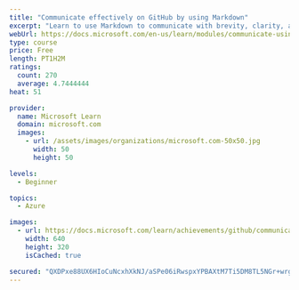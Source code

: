 ```yaml
---
title: "Communicate effectively on GitHub by using Markdown"
excerpt: "Learn to use Markdown to communicate with brevity, clarity, and expression."
webUrl: https://docs.microsoft.com/en-us/learn/modules/communicate-using-markdown/
type: course
price: Free
length: PT1H2M
ratings:
  count: 270
  average: 4.7444444
heat: 51

provider:
  name: Microsoft Learn
  domain: microsoft.com
  images:
    - url: /assets/images/organizations/microsoft.com-50x50.jpg
      width: 50
      height: 50

levels:
  - Beginner

topics:
  - Azure

images:
  - url: https://docs.microsoft.com/learn/achievements/github/communicate-using-markdown-social.png
    width: 640
    height: 320
    isCached: true

secured: "QXDPxe88UX6HIoCuNcxhXkNJ/aSPe06iRwspxYPBAXtM7Ti5DM8TL5NGr+wrg4vsN4o+pAYJmPAWjLtDs6/XOGJvFvLt/XjP/qJzoBVx0bJRSSOdhhxrUvMgy4G7Yd9QvTRK/k6X0rrNECyzo3Pas07M5u6Pk+3cxeHxzE78dDzLrNe0fm28mSCOsQu7vQE9d5AqKxwufSID8hCyLP150yBBEbztWmgL/CJKiQAufiu8xuXw9qPf7oWl7S3fCtO9Ns1/BytGWCYoc1riPnx9uwOXQ6gEMODvWJ3UPvuYhzICTkDqCj18FxN/oKqYAFz1zYwaXomChWHH0hoRLpn97+q2GAJpo2lSJSKeWC295pwH1G0xBvzlOwsOp3j7wPAWY1M2f6wd3EAi/YtGBDgJ0YHmNqVq128UBgXPxCUe0+0=;HMIl00ODuborCiahoRYa2A=="
---
```


